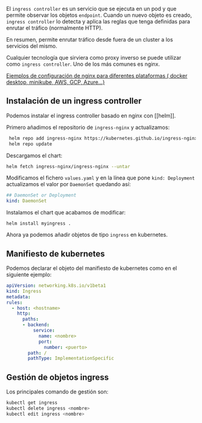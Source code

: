 
El `ingress controller` es un servicio que se ejecuta en un pod y que permite observar los objetos `endpoint`. Cuando un nuevo objeto es creado, `ingress controller` lo detecta y aplica las reglas que tenga definidas para enrutar el tráfico (normalmente HTTP).

En resumen, permite enrutar tráfico desde fuera de un cluster a los servicios del mismo.

Cualquier tecnología que sirviera como proxy inverso se puede utilizar como `ingress controller`. Uno de los más comunes es nginx.

[Ejemplos de configuración de nginx para diferentes plataformas ( docker desktop, minikube, AWS, GCP, Azure...)](https://github.com/kubernetes/ingress-nginx/blob/main/docs/deploy/index.md)

## Instalación de un ingress controller
Podemos instalar el ingress controller basado en nginx con [[helm]]. 

Primero añadimos el repositorio de `ingress-nginx` y actualizamos:
``` bash 
 helm repo add ingress-nginx https://kubernetes.github.io/ingress-nginx
 helm repo update
 ```

Descargamos el chart:
``` bash
helm fetch ingress-nginx/ingress-nginx --untar
```

Modificamos el fichero `values.yaml` y en la línea que pone `kind: Deployment` actualizamos el valor por `DaemonSet` quedando así:
``` yaml
## DaemonSet or Deployment
kind: DaemonSet
```

Instalamos el chart que acabamos de modificar:
``` shell
helm install myingress .
```

Ahora ya podemos añadir objetos de tipo `ingress` en kubernetes.

## Manifiesto de kubernetes
Podemos declarar el objeto del manifiesto de kubernetes como en el siguiente ejemplo:
``` yaml 
apiVersion: networking.k8s.io/v1beta1 
kind: Ingress 
metadata:
rules:
  - host: <hostname> 
    http:
      paths:
      - backend:
          service:
            name: <nombre> 
            port:
              number: <puerto> 
        path: /
        pathType: ImplementationSpecific
```

## Gestión de objetos ingress
Los principales comando de gestión son:
``` bash
kubectl get ingress
kubectl delete ingress <nombre>
kubectl edit ingress <nombre>
```


